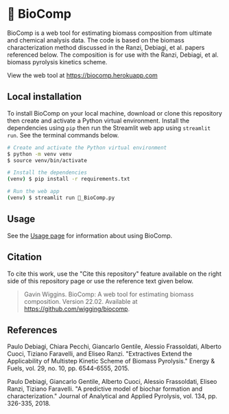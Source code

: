 # 🌳 BioComp

BioComp is a web tool for estimating biomass composition from ultimate and chemical analysis data. The code is based on the biomass characterization method discussed in the Ranzi, Debiagi, et al. papers referenced below. The composition is for use with the Ranzi, Debiagi, et al. biomass pyrolysis kinetics scheme.

View the web tool at https://biocomp.herokuapp.com

## Local installation

To install BioComp on your local machine, download or clone this repository then create and activate a Python virtual environment. Install the dependencies using `pip` then run the Streamlit web app using `streamlit run`. See the terminal commands below.

```bash
# Create and activate the Python virtual environment
$ python -m venv venv
$ source venv/bin/activate

# Install the dependencies
(venv) $ pip install -r requirements.txt

# Run the web app
(venv) $ streamlit run 🌳_BioComp.py
```

## Usage

See the [Usage page](https://biocomp.herokuapp.com/usage) for information about using BioComp.

## Citation

To cite this work, use the "Cite this repository" feature available on the right side of this repository page or use the reference text given below.

> Gavin Wiggins. BioComp: A web tool for estimating biomass composition. Version 22.02. Available at https://github.com/wigging/biocomp.

## References

Paulo Debiagi, Chiara Pecchi, Giancarlo Gentile, Alessio Frassoldati, Alberto Cuoci, Tiziano Faravelli, and Eliseo Ranzi. "Extractives Extend the Applicability of Multistep Kinetic Scheme of Biomass Pyrolysis." Energy & Fuels, vol. 29, no. 10, pp. 6544-6555, 2015.

Paulo Debiagi, Giancarlo Gentile, Alberto Cuoci, Alessio Frassoldati, Eliseo Ranzi, Tiziano Faravelli. "A predictive model of biochar formation and characterization." Journal of Analytical and Applied Pyrolysis, vol. 134, pp. 326-335, 2018.
